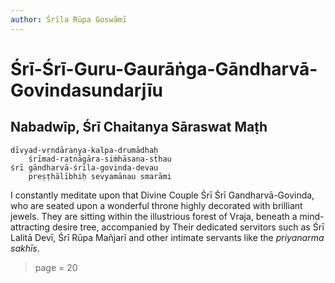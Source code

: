 ```yaml
---
author: Śrīla Rūpa Goswāmī
---
```


# Śrī-Śrī-Guru-Gaurāṅga-Gāndharvā-Govindasundarjīu

## Nabadwīp, Śrī Chaitanya Sāraswat Maṭh

    dīvyad-vṛndāraṇya-kalpa-drumādhaḥ
        śrīmad-ratnāgāra-siṁhāsana-sthau
    śrī gāndharvā-śrīla-govinda-devau
        preṣṭhālībhiḥ sevyamānau smarāmi

I constantly meditate upon that Divine Couple Śrī Śrī Gandharvā-Govinda, who are seated upon a wonderful throne highly decorated with brilliant jewels. They are sitting within the illustrious forest of Vraja, beneath a mind-attracting desire tree, accompanied by Their dedicated servitors such as Śrī Lalitā Devī, Śrī Rūpa Mañjarī and other intimate servants like the *priyanarma sakhīs*.


> page = 20
